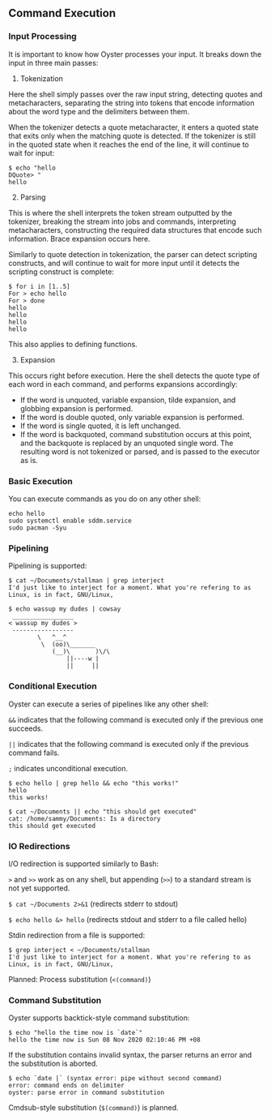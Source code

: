 ## Command Execution

### Input Processing
It is important to know how Oyster processes your input. It breaks down the input in three main passes:

1. Tokenization

Here the shell simply passes over the raw input string, detecting quotes and metacharacters, separating the string into tokens that encode information about the word type and the delimiters between them.

When the tokenizer detects a quote metacharacter, it enters a quoted state that exits only when the matching quote is detected. If the tokenizer is still in the quoted state when it reaches the end of the line, it will continue to wait for input:
```
$ echo "hello
DQuote> "
hello
```

2. Parsing

This is where the shell interprets the token stream outputted by the tokenizer, breaking the stream into jobs and commands, interpreting metacharacters, constructing the required data structures that encode such information. Brace expansion occurs here.

Similarly to quote detection in tokenization, the parser can detect scripting constructs, and will continue to wait for more input until it detects the scripting construct is complete:
```
$ for i in [1..5]
For > echo hello
For > done
hello
hello
hello
hello
```
This also applies to defining functions.

3. Expansion

This occurs right before execution. Here the shell detects the quote type of each word in each command, and performs expansions accordingly:

- If the word is unquoted, variable expansion, tilde expansion, and globbing expansion is performed.
- If the word is double quoted, only variable expansion is performed.
- If the word is single quoted, it is left unchanged.
- If the word is backquoted, command substitution occurs at this point, and the backquote is replaced by an unquoted single word. The resulting word is not tokenized or parsed, and is passed to the executor as is.

### Basic Execution
You can execute commands as you do on any other shell:
```
echo hello
sudo systemctl enable sddm.service
sudo pacman -Syu
```
### Pipelining
Pipelining is supported:
```
$ cat ~/Documents/stallman | grep interject
I'd just like to interject for a moment. What you're refering to as Linux, is in fact, GNU/Linux,

$ echo wassup my dudes | cowsay
 _________________ 
< wassup my dudes >
 ----------------- 
        \   ^__^
         \  (oo)\_______
            (__)\       )\/\
                ||----w |
                ||     ||

```
### Conditional Execution
Oyster can execute a series of pipelines like any other shell:

`&&` indicates that the following command is executed only if the previous one succeeds.

`||` indicates that the following command is executed only if the previous command fails.

`;` indicates unconditional execution.

```
$ echo hello | grep hello && echo "this works!"
hello
this works!

$ cat ~/Documents || echo "this should get executed"
cat: /home/sammy/Documents: Is a directory
this should get executed
```
### IO Redirections
I/O redirection is supported similarly to Bash:

`>` and `>>` work as on any shell, but appending (`>>`) to a standard stream is not yet supported.

`$ cat ~/Documents 2>&1` (redirects stderr to stdout)

`$ echo hello &> hello` (redirects stdout and stderr to a file called hello)

Stdin redirection from a file is supported:

```
$ grep interject < ~/Documents/stallman
I'd just like to interject for a moment. What you're refering to as Linux, is in fact, GNU/Linux,
```

Planned: Process substitution (`<(command)`)

### Command Substitution
Oyster supports backtick-style command substitution:
```
$ echo "hello the time now is `date`"
hello the time now is Sun 08 Nov 2020 02:10:46 PM +08
```

If the substitution contains invalid syntax, the parser returns an error and the substitution is aborted.
```
$ echo `date |` (syntax error: pipe without second command)
error: command ends on delimiter
oyster: parse error in command substitution
```
Cmdsub-style substitution (`$(command)`) is planned.
